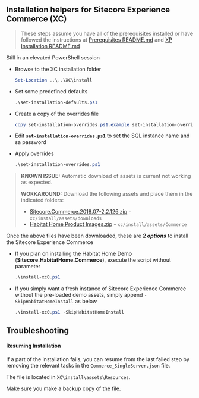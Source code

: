 ## Installation helpers for Sitecore Experience Commerce (XC)

> These steps assume you have all of the prerequisites installed or have followed the instructions at [Prerequisites README.md](../../Prerequisites/README.md) and [XP Installation README.md](../../XP/install/README.md)

Still in an elevated PowerShell session

- Browse to the XC installation folder
  
    ```powershell
    Set-Location ..\..\XC\install
    ```

- Set some predefined defaults
  
    ```powershell
    .\set-installation-defaults.ps1
    ```

- Create a copy of the overrides file

    ```powershell
    copy set-installation-overrides.ps1.example set-installation-overrides.ps1
    ```

- Edit **`set-installation-overrides.ps1`** to set the SQL instance name and sa password

- Apply overrides

    ```powershell
    .\set-installation-overrides.ps1
    ```

> **KNOWN ISSUE:** Automatic download of assets is current not working as expected.
> 
> **WORKAROUND:** Download the following assets and place them in the indicated folders:
> - [Sitecore.Commerce.2018.07-2.2.126.zip](https://dev.sitecore.net/~/media/F374366CA5C649C99B09D35D5EF1BFCE.ashx) - `xc/install/assets/downloads`
> - [Habitat Home Product Images.zip](https://sitecore.box.com/shared/static/bjvge68eqge87su5vg258366rve6bg5d.zip) - `xc/install/assets/Commerce`

Once the above files have been downloaded, these are **_2 options_** to install the Sitecore Experience Commerce

- If you plan on installing the Habitat Home Demo (**Sitecore.HabitatHome.Commerce**), execute the script without parameter

    ```powershell
    .\install-xc0.ps1
    ```
- If you simply want a fresh instance of Sitecore Experience Commerce without the pre-loaded demo assets, simply append `-SkipHabitatHomeInstall` as below
  
    ```powershell
    .\install-xc0.ps1 -SkipHabitatHomeInstall
    ```

## Troubleshooting

#### Resuming Installation

If a part of the installation fails, you can resume from the last failed step by removing the relevant tasks in the `Commerce_SingleServer.json` file.

The file is located in `XC\install\assets\Resources`.

Make sure you make a backup copy of the file.
